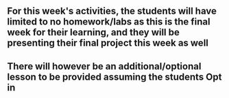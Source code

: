 ## For this week's activities, the students will have limited to no homework/labs as this is the final week for their learning, and they will be presenting their final project this week as well

## There will however be an additional/optional lesson to be provided assuming the students Opt in
